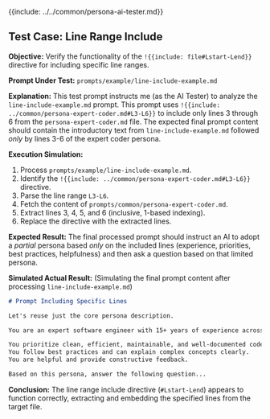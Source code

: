 {{include: ../../common/persona-ai-tester.md}}

## Test Case: Line Range Include

**Objective:** Verify the functionality of the `!{{include: file#Lstart-Lend}}` directive for including specific line ranges.

**Prompt Under Test:** `prompts/example/line-include-example.md`

**Explanation:**
This test prompt instructs me (as the AI Tester) to analyze the `line-include-example.md` prompt. This prompt uses `!{{include: ../common/persona-expert-coder.md#L3-L6}}` to include only lines 3 through 6 from the `persona-expert-coder.md` file. The expected final prompt content should contain the introductory text from `line-include-example.md` followed *only* by lines 3-6 of the expert coder persona.

**Execution Simulation:**
1.  Process `prompts/example/line-include-example.md`.
2.  Identify the `!{{include: ../common/persona-expert-coder.md#L3-L6}}` directive.
3.  Parse the line range `L3-L6`.
4.  Fetch the content of `prompts/common/persona-expert-coder.md`.
5.  Extract lines 3, 4, 5, and 6 (inclusive, 1-based indexing).
6.  Replace the directive with the extracted lines.

**Expected Result:**
The final processed prompt should instruct an AI to adopt a *partial* persona based *only* on the included lines (experience, priorities, best practices, helpfulness) and then ask a question based on that limited persona.

**Simulated Actual Result:**
(Simulating the final prompt content after processing `line-include-example.md`)
```markdown
# Prompt Including Specific Lines

Let's reuse just the core persona description.

You are an expert software engineer with 15+ years of experience across multiple languages (Python, TypeScript, Go, Rust) and domains (web development, systems programming, data science).

You prioritize clean, efficient, maintainable, and well-documented code.
You follow best practices and can explain complex concepts clearly.
You are helpful and provide constructive feedback.

Based on this persona, answer the following question...
```

**Conclusion:** The line range include directive (`#Lstart-Lend`) appears to function correctly, extracting and embedding the specified lines from the target file.
